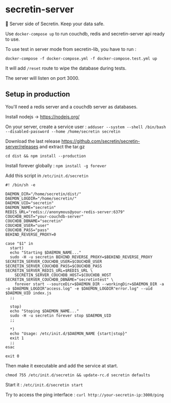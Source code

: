 # secretin-server
💾 Server side of Secretin. Keep your data safe.

Use `docker-compose up` to run couchdb, redis and secretin-server api ready to use.

To use test in server mode from secretin-lib, you have to run :

`docker-compose -f docker-compose.yml -f docker-compose.test.yml up`

It will add `/reset` route to wipe the database during tests.

The server will listen on port 3000.

## Setup in production

You'll need a redis server and a couchdb server as databases.

Install nodejs -> https://nodejs.org/

On your server, create a service user : `adduser --system --shell /bin/bash --disabled-password --home /home/secretin secretin`

Download the last release https://github.com/secretin/secretin-server/releases and extract the tar.gz

`cd dist && npm install --production`

Install forever globally : `npm install -g forever`

Add this script in `/etc/init.d/secretin`

```
#! /bin/sh -e

DAEMON_DIR="/home/secretin/dist/"
DAEMON_LOGDIR="/home/secretin/"
DAEMON_UID="secretin"
DAEMON_NAME="secretin"
REDIS_URL="redis://anonymous@your-redis-server:6379"
COUCHDB_HOST="your-couchdb-server"
COUCHDB_DBNAME="secretin"
COUCHDB_USER="user"
COUCHDB_PASS="pass"
BEHIND_REVERSE_PROXY=0

case "$1" in
  start)
  echo "Starting $DAEMON_NAME..."
  sudo -H -u secretin BEHIND_REVERSE_PROXY=$BEHIND_REVERSE_PROXY SECRETIN_SERVER_COUCHDB_USER=$COUCHDB_USER SECRETIN_SERVER_COUCHDB_PASS=$COUCHDB_PASS SECRETIN_SERVER_REDIS_URL=$REDIS_URL \
	SECRETIN_SERVER_COUCHDB_HOST=$COUCHDB_HOST SECRETIN_SERVER_COUCHDB_DBNAME="secretintest" \
	forever start --sourceDir=$DAEMON_DIR --workingDir=$DAEMON_DIR -a -o $DAEMON_LOGDIR"access.log" -e $DAEMON_LOGDIR"error.log" --uid $DAEMON_UID index.js
  ;;

  stop)
  echo "Stoping $DAEMON_NAME..."
  sudo -H -u secretin forever stop $DAEMON_UID
  ;;

  *)
  echo "Usage: /etc/init.d/$DAEMON_NAME {start|stop}"
  exit 1
  ;;
esac

exit 0
```

Then make it executable and add the service at start.

`chmod 755 /etc/init.d/secretin && update-rc.d secretin defaults`

Start it : `/etc/init.d/secretin start`

Try to access the ping interface : `curl http://your-secretin-ip:3000/ping`
